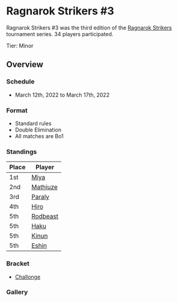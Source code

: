 # Ragnarok Strikers #3

Ragnarok Strikers #3 was the third edition of the [Ragnarok Strikers](ragnamain.md) tournament series.
34 players participated.

Tier: Minor

## Overview

### Schedule
- March 12th, 2022 to March 17th, 2022

### Format
- Standard rules
- Double Elimination
- All matches are Bo1

### Standings

|Place|Player|
|-|-|
|1st|[Miya](/inapedia/players/japanese/miya.md)|
|2nd|[Mathiuze](/inapedia/players/french/mathiuze.md)|
|3rd|[Paraly](/inapedia/players/japanese/paraly.md)|
|4th|[Hiro](/inapedia/players/french/vivi.md)|
|5th|[Rodbeast](/inapedia/players/peruvian/rodrift.md)|
|5th|[Haku](/inapedia/players/german/haku.md)|
|5th|[Kinun](/inapedia/players/belgian/kinun.md)|
|5th|[Eshin](/inapedia/players/japanese/eshin.md)|

### Bracket
- [Challonge](https://challonge.com/jfdq7h12)

### Gallery
